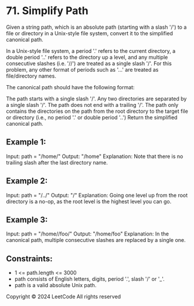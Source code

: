 # 71. Simplify Path
Given a string path, which is an absolute path (starting with a slash '/') to a file or directory in a Unix-style file system, convert it to the simplified canonical path.

In a Unix-style file system, a period '.' refers to the current directory, a double period '..' refers to the directory up a level, and any multiple consecutive slashes (i.e. '//') are treated as a single slash '/'. For this problem, any other format of periods such as '...' are treated as file/directory names.

The canonical path should have the following format:

The path starts with a single slash '/'.
Any two directories are separated by a single slash '/'.
The path does not end with a trailing '/'.
The path only contains the directories on the path from the root directory to the target file or directory (i.e., no period '.' or double period '..')
Return the simplified canonical path.

## Example 1:
Input: path = "/home/"
Output: "/home"
Explanation: Note that there is no trailing slash after the last directory name.

## Example 2:
Input: path = "/../"
Output: "/"
Explanation: Going one level up from the root directory is a no-op, as the root level is the highest level you can go.

## Example 3:
Input: path = "/home//foo/"
Output: "/home/foo"
Explanation: In the canonical path, multiple consecutive slashes are replaced by a single one.
 
## Constraints:
- 1 <= path.length <= 3000
- path consists of English letters, digits, period '.', slash '/' or '\_'.
- path is a valid absolute Unix path.

Copyright ©️ 2024 LeetCode All rights reserved
